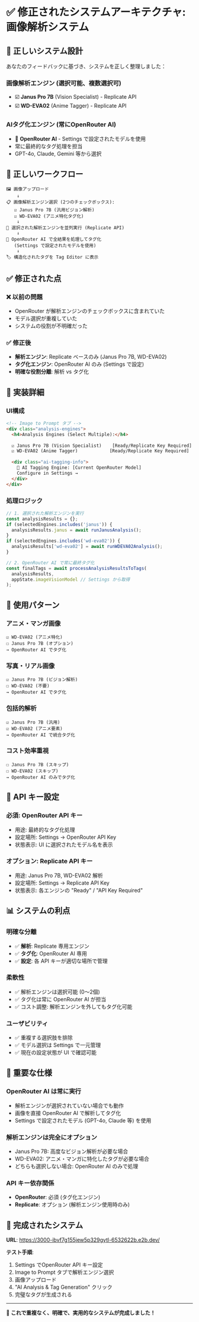 # ✅ 修正されたシステムアーキテクチャ: 画像解析システム

## 🎯 **正しいシステム設計**

あなたのフィードバックに基づき、システムを正しく整理しました：

### **画像解析エンジン** (選択可能、複数選択可)
- ☑️ **Janus Pro 7B** (Vision Specialist) - Replicate API
- ☑️ **WD-EVA02** (Anime Tagger) - Replicate API

### **AIタグ化エンジン** (常にOpenRouter AI)
- 🤖 **OpenRouter AI** - Settings で設定されたモデルを使用
- 常に最終的なタグ処理を担当
- GPT-4o, Claude, Gemini 等から選択

## 🔄 **正しいワークフロー**

```
🖼️ 画像アップロード
    ↓
📋 画像解析エンジン選択 (2つのチェックボックス):
   ☑️ Janus Pro 7B (汎用ビジョン解析)
   ☑️ WD-EVA02 (アニメ特化タグ化)
    ↓
🔬 選択された解析エンジンを並列実行 (Replicate API)
    ↓
🤖 OpenRouter AI で全結果を処理してタグ化
   (Settings で設定されたモデルを使用)
    ↓
🏷️ 構造化されたタグを Tag Editor に表示
```

## ✅ **修正された点**

### **❌ 以前の問題**
- OpenRouter が解析エンジンのチェックボックスに含まれていた
- モデル選択が重複していた
- システムの役割が不明確だった

### **✅ 修正後**
- **解析エンジン**: Replicate ベースのみ (Janus Pro 7B, WD-EVA02)
- **タグ化エンジン**: OpenRouter AI のみ (Settings で設定)
- **明確な役割分離**: 解析 vs タグ化

## 🔧 **実装詳細**

### **UI構成**
```html
<!-- Image to Prompt タブ -->
<div class="analysis-engines">
  <h4>Analysis Engines (Select Multiple):</h4>
  
  ☑️ Janus Pro 7B (Vision Specialist)    [Ready/Replicate Key Required]
  ☑️ WD-EVA02 (Anime Tagger)            [Ready/Replicate Key Required]
  
  <div class="ai-tagging-info">
    🤖 AI Tagging Engine: [Current OpenRouter Model]
    Configure in Settings →
  </div>
</div>
```

### **処理ロジック**
```javascript
// 1. 選択された解析エンジンを実行
const analysisResults = {};
if (selectedEngines.includes('janus')) {
  analysisResults.janus = await runJanusAnalysis();
}
if (selectedEngines.includes('wd-eva02')) {
  analysisResults['wd-eva02'] = await runWDEVA02Analysis();
}

// 2. OpenRouter AI で常に最終タグ化
const finalTags = await processAnalysisResultsToTags(
  analysisResults, 
  appState.imageVisionModel // Settings から取得
);
```

## 🎯 **使用パターン**

### **アニメ・マンガ画像**
```
☑️ WD-EVA02 (アニメ特化)
☐ Janus Pro 7B (オプション)
→ OpenRouter AI でタグ化
```

### **写真・リアル画像**
```
☑️ Janus Pro 7B (ビジョン解析)
☐ WD-EVA02 (不要)
→ OpenRouter AI でタグ化
```

### **包括的解析**
```
☑️ Janus Pro 7B (汎用)
☑️ WD-EVA02 (アニメ要素)
→ OpenRouter AI で統合タグ化
```

### **コスト効率重視**
```
☐ Janus Pro 7B (スキップ)
☐ WD-EVA02 (スキップ)
→ OpenRouter AI のみでタグ化
```

## 🔑 **API キー設定**

### **必須: OpenRouter API キー**
- 用途: 最終的なタグ化処理
- 設定場所: Settings → OpenRouter API Key
- 状態表示: UI に選択されたモデル名を表示

### **オプション: Replicate API キー**
- 用途: Janus Pro 7B, WD-EVA02 解析
- 設定場所: Settings → Replicate API Key
- 状態表示: 各エンジンの "Ready" / "API Key Required"

## 📊 **システムの利点**

### **明確な分離**
- ✅ **解析**: Replicate 専用エンジン
- ✅ **タグ化**: OpenRouter AI 専用
- ✅ **設定**: 各 API キーが適切な場所で管理

### **柔軟性**
- ✅ 解析エンジンは選択可能 (0〜2個)
- ✅ タグ化は常に OpenRouter AI が担当
- ✅ コスト調整: 解析エンジンを外してもタグ化可能

### **ユーザビリティ**
- ✅ 重複する選択肢を排除
- ✅ モデル選択は Settings で一元管理
- ✅ 現在の設定状態が UI で確認可能

## 🚨 **重要な仕様**

### **OpenRouter AI は常に実行**
- 解析エンジンが選択されていない場合でも動作
- 画像を直接 OpenRouter AI で解析してタグ化
- Settings で設定されたモデル (GPT-4o, Claude 等) を使用

### **解析エンジンは完全にオプション**
- Janus Pro 7B: 高度なビジョン解析が必要な場合
- WD-EVA02: アニメ・マンガに特化したタグが必要な場合
- どちらも選択しない場合: OpenRouter AI のみで処理

### **API キー依存関係**
- **OpenRouter**: 必須 (タグ化エンジン)
- **Replicate**: オプション (解析エンジン使用時のみ)

## 🎉 **完成されたシステム**

**URL**: https://3000-ibvf7g155jew5p329gytl-6532622b.e2b.dev/

**テスト手順**:
1. Settings でOpenRouter API キー設定
2. Image to Prompt タブで解析エンジン選択
3. 画像アップロード
4. "AI Analysis & Tag Generation" クリック
5. 完璧なタグが生成される

---

**🎯 これで重複なく、明確で、実用的なシステムが完成しました！**